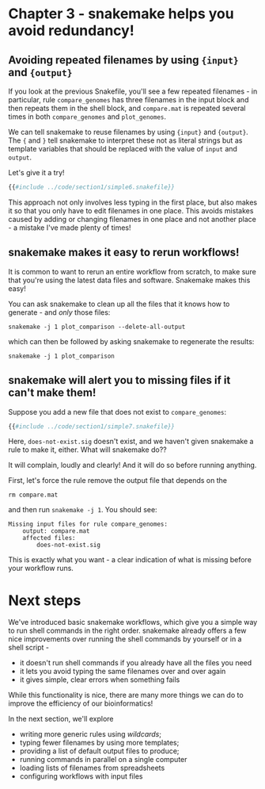 # Chapter 3 - snakemake helps you avoid redundancy!

## Avoiding repeated filenames by using `{input}` and `{output}`

If you look at the previous Snakefile, you'll see a few repeated filenames - in particular, rule `compare_genomes` has three filenames in the input block and then repeats them in the shell block, and `compare.mat` is repeated several times in both `compare_genomes` and `plot_genomes`.

We can tell snakemake to reuse filenames by using `{input}` and `{output}`. The `{` and `}` tell snakemake to interpret these not as literal strings but as template variables that should be replaced with the value of `input` and `output`.

Let's give it a try!
```python
{{#include ../code/section1/simple6.snakefile}}
```

This approach not only involves less typing in the first place, but also makes it so that you only have to edit filenames in one place. This avoids mistakes caused by adding or changing filenames in one place and not another place - a mistake I've made plenty of times!

## snakemake makes it easy to rerun workflows!

It is common to want to rerun an entire workflow from scratch, to make sure that you're using the latest data files and software. Snakemake makes this easy!

You can ask snakemake to clean up all the files that it knows how to generate - and _only_ those files:
```shell
snakemake -j 1 plot_comparison --delete-all-output
```
which can then be followed by asking snakemake to regenerate the results:
```
snakemake -j 1 plot_comparison 
```

## snakemake will alert you to missing files if it can't make them!

Suppose you add a new file that does not exist to `compare_genomes`:

```python
{{#include ../code/section1/simple7.snakefile}}
```

Here, `does-not-exist.sig` doesn't exist, and we haven't given snakemake a rule to make it, either. What will snakemake do??

It will complain, loudly and clearly! And it will do so before running anything.

First, let's force the rule remove the output file that depends on the 
```shell
rm compare.mat
```

and then run `snakemake -j 1`. You should see:

```
Missing input files for rule compare_genomes:
    output: compare.mat
    affected files:
        does-not-exist.sig
```

This is exactly what you want - a clear indication of what is missing before your workflow runs.

# Next steps

We've introduced basic snakemake workflows, which give you a simple way to run shell commands in the right order. snakemake already offers a few nice improvements over running the shell commands by yourself or in a shell script -

* it doesn't run shell commands if you already have all the files you need
* it lets you avoid typing the same filenames over and over again
* it gives simple, clear errors when something fails

While this functionality is nice, there are many more things we can do to improve the efficiency of our bioinformatics!

In the next section, we'll explore 

- writing more generic rules using _wildcards_;
- typing fewer filenames by using more templates;
- providing a list of default output files to produce;
- running commands in parallel on a single computer
- loading lists of filenames from spreadsheets
- configuring workflows with input files
